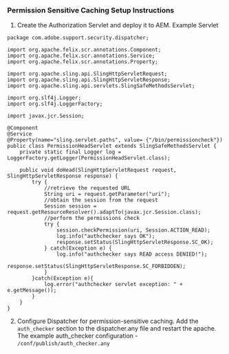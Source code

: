 ### Permission Sensitive Caching Setup Instructions
1. Create the Authorization Servlet and deploy it to AEM. Example Servlet

```
package com.adobe.support.security.dispatcher;

import org.apache.felix.scr.annotations.Component;
import org.apache.felix.scr.annotations.Service;
import org.apache.felix.scr.annotations.Property;

import org.apache.sling.api.SlingHttpServletRequest;
import org.apache.sling.api.SlingHttpServletResponse;
import org.apache.sling.api.servlets.SlingSafeMethodsServlet;

import org.slf4j.Logger;
import org.slf4j.LoggerFactory;

import javax.jcr.Session;

@Component
@Service
@Property(name="sling.servlet.paths", value= {"/bin/permissioncheck"})
public class PermissionHeadServlet extends SlingSafeMethodsServlet {
    private static final Logger log = LoggerFactory.getLogger(PermissionHeadServlet.class);
    
    public void doHead(SlingHttpServletRequest request, SlingHttpServletResponse response) {
        try { 
            //retrieve the requested URL
            String uri = request.getParameter("uri");
            //obtain the session from the request
            Session session = request.getResourceResolver().adaptTo(javax.jcr.Session.class);     
            //perform the permissions check
            try {
                session.checkPermission(uri, Session.ACTION_READ);
                log.info("authchecker says OK");
                response.setStatus(SlingHttpServletResponse.SC_OK);
            } catch(Exception e) {
                log.info("authchecker says READ access DENIED!");
                response.setStatus(SlingHttpServletResponse.SC_FORBIDDEN);
            }
        }catch(Exception e){
            log.error("authchecker servlet exception: " + e.getMessage());
        }
    }
}

```

2. Configure Dispatcher for permission-sensitive caching. Add the `auth_checker` section to the dispatcher.any file and restart the apache. 
   The example auth_checker configuration - `/conf/publish/auth_checker.any`
